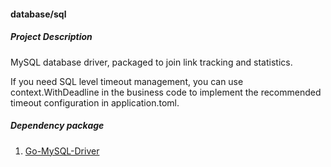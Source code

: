 #### database/sql

##### Project Description
MySQL database driver, packaged to join link tracking and statistics.

If you need SQL level timeout management, you can use context.WithDeadline in the business code to implement the recommended timeout configuration in application.toml.

##### Dependency package
1. [Go-MySQL-Driver](https://github.com/go-sql-driver/mysql)